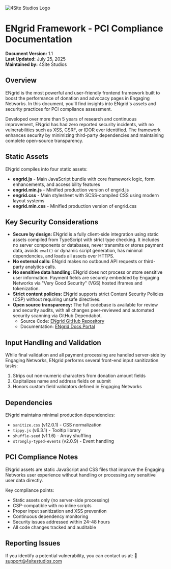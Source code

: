 
![4Site Studios Logo](https://www.4sitestudios.com/wp-content/themes/foursite/images/logos/footer_4site_logo_orange.svg)

# ENgrid Framework - PCI Compliance Documentation

**Document Version:** 1.1    
**Last Updated:** July 25, 2025    
**Maintained by:** 4Site Studios    

## Overview

ENgrid is the most powerful and user-friendly frontend framework built to boost the performance of donation and advocacy pages in Engaging Networks. In this document, you'll find insights into ENgrid's assets and security practices for PCI compliance assessment.

Developed over more than 5 years of research and continuous improvement, ENgrid has had zero reported security incidents, with no vulnerabilities such as XSS, CSRF, or IDOR ever identified. The framework enhances security by minimizing third-party dependencies and maintaining complete open-source transparency.

## Static Assets

ENgrid compiles into four static assets:

- **engrid.js** - Main JavaScript bundle with core framework logic, form enhancements, and accessibility features
- **engrid.min.js** - Minified production version of engrid.js  
- **engrid.css** - Main stylesheet with SCSS-compiled CSS using modern layout systems
- **engrid.min.css** - Minified production version of engrid.css

## Key Security Considerations

- **Secure by design:** ENgrid is a fully client-side integration using static assets compiled from TypeScript with strict type checking. It includes no server components or databases, never transmits or stores payment data, avoids `eval()` or dynamic script generation, has minimal dependencies, and loads all assets over HTTPS.
- **No external calls:** ENgrid makes no outbound API requests or third-party analytics calls.
- **No sensitive data handling:** ENgrid does not process or store sensitive user information. Payment fields are securely embedded by Engaging Networks via "Very Good Security" (VGS) hosted iframes and tokenization.
- **Strict content policies:** ENgrid supports strict Content Security Policies (CSP) without requiring unsafe directives.
- **Open source transparency:** The full codebase is available for review and security audits, with all changes peer-reviewed and automated security scanning via GitHub Dependabot.
    - Source Code: [ENgrid GitHub Repository](https://github.com/4site-interactive-studios/engrid)
    - Documentation: [ENgrid Docs Portal](https://engrid.4sitestudios.com)

## Input Handling and Validation

While final validation and all payment processing are handled server-side by Engaging Networks, ENgrid performs several front-end input sanitization tasks:
1. Strips out non-numeric characters from donation amount fields
2. Capitalizes name and address fields on submit
3. Honors custom field validators defined in Engaging Networks

## Dependencies

ENgrid maintains minimal production dependencies:
- `sanitize.css` (v12.0.1) - CSS normalization
- `tippy.js` (v6.3.1) - Tooltip library  
- `shuffle-seed` (v1.1.6) - Array shuffling
- `strongly-typed-events` (v2.0.9) - Event handling

## PCI Compliance Notes

ENgrid assets are static JavaScript and CSS files that improve the Engaging Networks user experience without handling or processing any sensitive user data directly.

Key compliance points:

- Static assets only (no server-side processing)
- CSP-compatible with no inline scripts
- Proper input sanitization and XSS prevention
- Continuous dependency monitoring
- Security issues addressed within 24-48 hours
- All code changes tracked and auditable

## Reporting Issues

If you identify a potential vulnerability, you can contact us at: 📧 support@4sitestudios.com